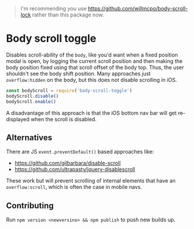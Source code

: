 > I'm recommending you use https://github.com/willmcpo/body-scroll-lock rather than this package now.

# Body scroll toggle

Disables scroll-ability of the `body`, like you'd want when a fixed position modal is open, by logging the current scroll position and then making the body position fixed using that scroll offset of the body top.  Thus, the user shouldn't see the body shift position.  Many approaches just `overflow:hidden` on the body, but this does not disable scrolling in iOS.


```js
const bodyScroll = require('body-scroll-toggle')
bodyScroll.disable()
bodyScroll.enable()
```

A disadvantage of this approach is that the iOS bottom nav bar will get re-displayed when the scroll is disabled.

## Alternatives

There are JS `event.preventDefault()` based approaches like:

- https://github.com/gilbarbara/disable-scroll
- https://github.com/ultrapasty/jquery-disablescroll

These work but will prevent scrolling of internal elements that have an `overflow:scroll`, which is often the case in mobile navs.

## Contributing

Run `npm version <newversino> && npm publish` to push new builds up.
